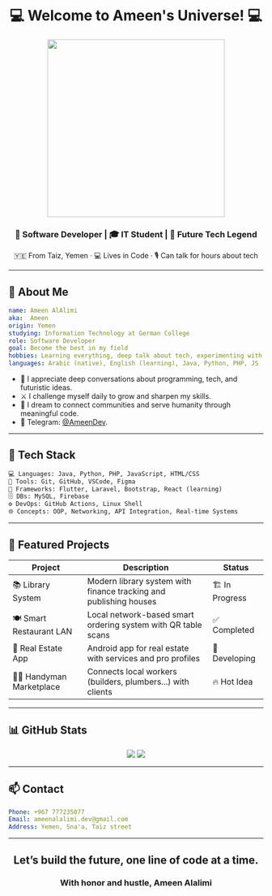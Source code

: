 <!-- README.md for Sir Ameen AlAlimi -->

<h1 align="center">💻 Welcome to Ameen's Universe! 💻</h1>

<p align="center">
  <img src="https://raw.githubusercontent.com/SP-XD/SP-XD/refs/heads/main/images/dev-working_rounded.gif" width="350" />
</p>

<h3 align="center">🧠 Software Developer | 🎓 IT Student | 🎯 Future Tech Legend</h3>
<p align="center">
  🇾🇪 From Taiz, Yemen · 💻 Lives in Code · 🎙️ Can talk for hours about tech
</p>

---

## 🧬 About Me

```yaml
name: Ameen AlAlimi
aka:  Ameen
origin: Yemen
studying: Information Technology at German College
role: Software Developer
goal: Become the best in my field
hobbies: Learning everything, deep talk about tech, experimenting with new technologies
languages: Arabic (native), English (learning), Java, Python, PHP, JS
```

- 💬 I appreciate deep conversations about programming, tech, and futuristic ideas.
- ⚔️ I challenge myself daily to grow and sharpen my skills.
- 🤝 I dream to connect communities and serve humanity through meaningful code.
- 📱 Telegram: [@AmeenDev](https://t.me/AmeenDev).

---

## 🚀 Tech Stack

```txt
💻 Languages: Java, Python, PHP, JavaScript, HTML/CSS
🧠 Tools: Git, GitHub, VSCode, Figma
🎨 Frameworks: Flutter, Laravel, Bootstrap, React (learning)
🗄️ DBs: MySQL, Firebase
⚙️ DevOps: GitHub Actions, Linux Shell
🌐 Concepts: OOP, Networking, API Integration, Real-time Systems
```

---

## 🧪 Featured Projects

| Project | Description | Status |
|--------|-------------|--------|
| 📚 Library System | Modern library system with finance tracking and publishing houses | 🏗️ In Progress |
| 🍽️ Smart Restaurant LAN | Local network-based smart ordering system with QR table scans | ✅ Completed |
| 🏡 Real Estate App | Android app for real estate with services and pro profiles | 🔄 Developing |
| 🧑‍💻 Handyman Marketplace | Connects local workers (builders, plumbers...) with clients | 🔥 Hot Idea |

---

## 📊 GitHub Stats

<p align="center">
  <img src="https://github-readme-stats.vercel.app/api?username=AmeenAlAlimi&show_icons=true&theme=tokyonight&hide_border=true" />
  <img src="https://github-readme-streak-stats.herokuapp.com?user=AmeenAlAlimi&theme=tokyonight&hide_border=true" />
</p>

---

## 📫 Contact

```yaml
Phone: +967 777235077
Email: ameenalalimi.dev@gmail.com
Address: Yemen, Sna'a, Taiz street
```

---

<h2 align="center"> Let’s build the future, one line of code at a time.</h2>
<h3 align="center"> With honor and hustle, Ameen Alalimi </h3>
